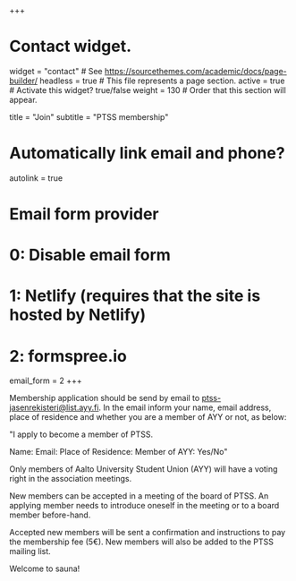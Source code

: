 +++
# Contact widget.
widget = "contact"  # See https://sourcethemes.com/academic/docs/page-builder/
headless = true  # This file represents a page section.
active = true  # Activate this widget? true/false
weight = 130  # Order that this section will appear.

title = "Join"
subtitle = "PTSS membership"

# Automatically link email and phone?
autolink = true

# Email form provider
#   0: Disable email form
#   1: Netlify (requires that the site is hosted by Netlify)
#   2: formspree.io
email_form = 2
+++

Membership application should be send by email to ptss-jasenrekisteri@list.ayy.fi. In the email inform your name, email address, place of residence and whether you are a member of AYY or not, as below:

"I apply to become a member of PTSS.

Name:
Email:
Place of Residence:
Member of AYY: Yes/No"

Only members of Aalto University Student Union (AYY) will have a voting right in the association meetings.

New members can be accepted in a meeting of the board of PTSS. An applying member needs to introduce oneself in the meeting or to a board member before-hand. 

Accepted new members will be sent a confirmation and instructions to pay the membership fee (5€). New members will also be added to the PTSS mailing list.

Welcome to sauna!
